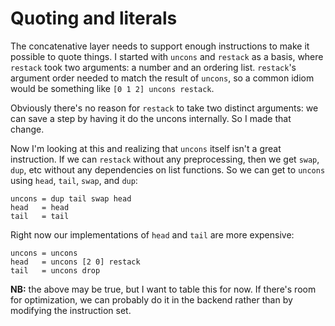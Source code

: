 # Quoting and literals
The concatenative layer needs to support enough instructions to make it possible
to quote things. I started with `uncons` and `restack` as a basis, where
`restack` took two arguments: a number and an ordering list. `restack`'s
argument order needed to match the result of `uncons`, so a common idiom would
be something like `[0 1 2] uncons restack`.

Obviously there's no reason for `restack` to take two distinct arguments: we can
save a step by having it do the uncons internally. So I made that change.

Now I'm looking at this and realizing that `uncons` itself isn't a great
instruction. If we can `restack` without any preprocessing, then we get `swap`,
`dup`, etc without any dependencies on list functions. So we can get to `uncons`
using `head`, `tail`, `swap`, and `dup`:

```
uncons = dup tail swap head
head   = head
tail   = tail
```

Right now our implementations of `head` and `tail` are more expensive:

```
uncons = uncons
head   = uncons [2 0] restack
tail   = uncons drop
```

**NB:** the above may be true, but I want to table this for now. If there's room
for optimization, we can probably do it in the backend rather than by modifying
the instruction set.
